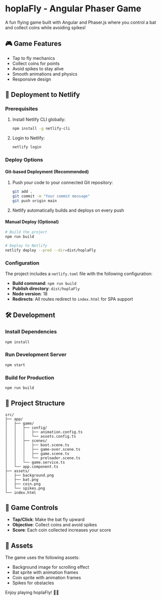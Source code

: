 # hoplaFly - Angular Phaser Game

A fun flying game built with Angular and Phaser.js where you control a bat and collect coins while avoiding spikes!

## 🎮 Game Features

- Tap to fly mechanics
- Collect coins for points
- Avoid spikes to stay alive
- Smooth animations and physics
- Responsive design

## 🚀 Deployment to Netlify

### Prerequisites

1. Install Netlify CLI globally:
   ```bash
   npm install -g netlify-cli
   ```

2. Login to Netlify:
   ```bash
   netlify login
   ```

### Deploy Options

#### Git-based Deployment (Recommended)
1. Push your code to your connected Git repository:
   ```bash
   git add .
   git commit -m "Your commit message"
   git push origin main
   ```
2. Netlify automatically builds and deploys on every push

#### Manual Deploy (Optional)
```bash
# Build the project
npm run build

# Deploy to Netlify
netlify deploy --prod --dir=dist/hoplaFly
```

### Configuration

The project includes a `netlify.toml` file with the following configuration:
- **Build command**: `npm run build`
- **Publish directory**: `dist/hoplaFly`
- **Node version**: 18
- **Redirects**: All routes redirect to `index.html` for SPA support

## 🛠️ Development

### Install Dependencies
```bash
npm install
```

### Run Development Server
```bash
npm start
```

### Build for Production
```bash
npm run build
```

## 📁 Project Structure

```
src/
├── app/
│   ├── game/
│   │   ├── config/
│   │   │   ├── animation.config.ts
│   │   │   └── assets.config.ts
│   │   ├── scenes/
│   │   │   ├── boot.scene.ts
│   │   │   ├── game-over.scene.ts
│   │   │   ├── game.scene.ts
│   │   │   └── preloader.scene.ts
│   │   └── game.service.ts
│   └── app.component.ts
├── assets/
│   ├── background.png
│   ├── bat.png
│   ├── coin.png
│   └── spikes.png
└── index.html
```

## 🎯 Game Controls

- **Tap/Click**: Make the bat fly upward
- **Objective**: Collect coins and avoid spikes
- **Score**: Each coin collected increases your score

## 🎨 Assets

The game uses the following assets:
- Background image for scrolling effect
- Bat sprite with animation frames
- Coin sprite with animation frames
- Spikes for obstacles

Enjoy playing hoplaFly! 🦇✨
